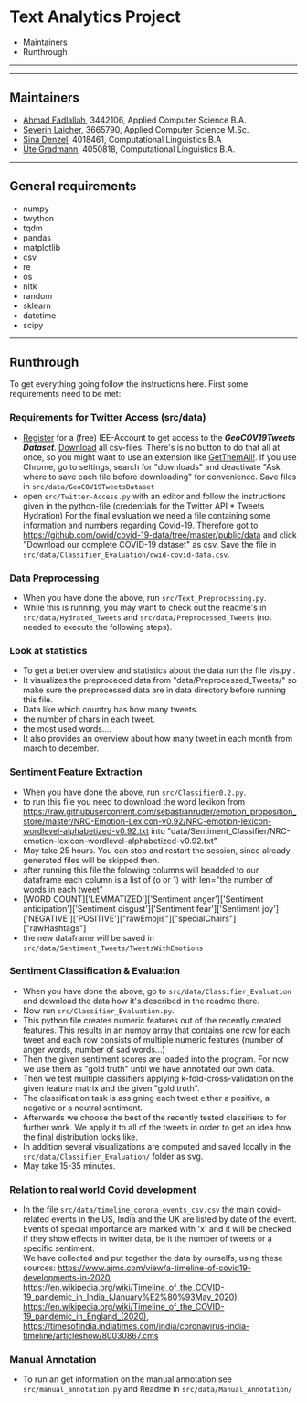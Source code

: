 # Text Analytics Project
* Maintainers
* Runthrough

-------------
-------------
## Maintainers
* [Ahmad Fadlallah](abohmaid@windowslive.com), 3442106, Applied Computer Science B.A.
* [Severin Laicher](severin.laicher@web.de), 3665790, Applied Computer Science M.Sc.
* [Sina Denzel](sinadenzel@gmail.com), 4018461, Computational Linguistics B.A
* [Ute Gradmann](utegradmann@gmx.de), 4050818, Computational Linguistics B.A.
-------------
## General requirements
* numpy
* twython
* tqdm
* pandas
* matplotlib
* csv
* re
* os
* nltk
* random
* sklearn
* datetime
* scipy

-------------

## Runthrough
To get everything going follow the instructions here. First some requirements need to be met: 

### Requirements for Twitter Access (src/data)
  * [Register](https://www.ieee.org/profile/public/createwebaccount/showRegister.html) for a (free) IEE-Account to get access to the ***GeoCOV19Tweets Dataset***. 
[Download](https://ieee-dataport.org/open-access/coronavirus-covid-19-geo-tagged-tweets-dataset#files 
) all csv-files. There's is no button to do that all at once, 
so you might want to use an extension like [GetThemAll!](https://chrome.google.com/webstore/detail/downthemall/nljkibfhlpcnanjgbnlnbjecgicbjkge). 
If you use Chrome, go to settings, search for "downloads" and deactivate "Ask where to save each file before downloading" for convenience.
Save files in `src/data/GeoCOV19TweetsDataset`
  * open `src/Twitter-Access.py` with an editor and follow the instructions given in the python-file (credentials for the Twitter API * Tweets Hydration)
For the final evaluation we need a file containing some information and numbers regarding Covid-19. Therefore got to https://github.com/owid/covid-19-data/tree/master/public/data and click "Download our complete COVID-19 dataset" as csv. Save the file in `src/data/Classifier_Evaluation/owid-covid-data.csv`. 
 
### Data Preprocessing
* When you have done the above, run ``src/Text_Preprocessing.py``. 
* While this is running, you may want to check out the readme's in ``src/data/Hydrated_Tweets`` and ``src/data/Preprocessed_Tweets`` (not needed to execute the following steps).

### Look at statistics
* To get a better overview and statistics about the data run the file vis.py .
* It visualizes the preproceced data from "data/Preprocessed_Tweets/" so make sure the preprocessed data are in data directory before running this file.
* Data like which country has how many tweets.
* the number of chars in each tweet.
* the most used words....
* It also provides an overview about how many tweet in each month from march to december.

### Sentiment Feature Extraction
* When you have done the above, run ``src/Classifier0.2.py``.
* to run this file you need to download the word lexikon from https://raw.githubusercontent.com/sebastianruder/emotion_proposition_store/master/NRC-Emotion-Lexicon-v0.92/NRC-emotion-lexicon-wordlevel-alphabetized-v0.92.txt into "data/Sentiment_Classifier/NRC-emotion-lexicon-wordlevel-alphabetized-v0.92.txt"
* May take 25 hours. You can stop and restart the session, since already generated files will be skipped then.
* after running this file the folowing columns will beadded to our dataframe each column is a list of (o or 1) with len="the number of words in each tweet"
* [WORD COUNT]['LEMMATIZED']['Sentiment anger']['Sentiment anticipation']['Sentiment disgust']['Sentiment fear']['Sentiment joy']['NEGATIVE']['POSITIVE']["rawEmojis"]["specialChairs"]["rawHashtags"]
* the new dataframe will be saved in `src/data/Sentiment_Tweets/TweetsWithEmotions`

### Sentiment Classification & Evaluation
* When you have done the above, go to ``src/data/Classifier_Evaluation`` and download the data how it's described in the readme there.
* Now run ``src/Classifier_Evaluation.py``.
* This python file creates numeric features out of the recently created features. This results in an numpy array that contains one row for each tweet and each row consists of multiple numeric features (number of anger words, number of sad words...)
* Then the given sentiment scores are loaded into the program. For now we use them as "gold truth" until we have annotated our own data. 
* Then we test multiple classifiers applying k-fold-cross-validation on the given feature matrix and the given "gold truth".
* The classification task is assigning each tweet either a positive, a negative or a neutral sentiment. 
* Afterwards we choose the best of the recently tested classifiers to for further work. We apply it to all of the tweets in order to get an idea how the final distribution looks like. 
* In addition several visualizations are computed and saved locally in the `src/data/Classifier_Evaluation/` folder as svg.
* May take 15-35 minutes.

### Relation to real world Covid development
* In the file ``src/data/timeline_corona_events_csv.csv`` the main covid-related events in the US, India and the UK are listed by date of the event.
Events of special importance are marked with 'x' and it will be checked if they show effects in twitter data, be it the number of tweets or a specific sentiment.  
  We have collected and put together the data by ourselfs, using these sources: https://www.ajmc.com/view/a-timeline-of-covid19-developments-in-2020,
https://en.wikipedia.org/wiki/Timeline_of_the_COVID-19_pandemic_in_India_(January%E2%80%93May_2020),
https://en.wikipedia.org/wiki/Timeline_of_the_COVID-19_pandemic_in_England_(2020),
https://timesofindia.indiatimes.com/india/coronavirus-india-timeline/articleshow/80030867.cms


### Manual Annotation
* To run an get information on the manual annotation see ``src/manual_annotation.py`` and Readme in ``src/data/Manual_Annotation/``
